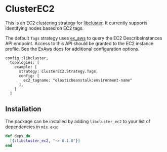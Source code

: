 ClusterEC2
==========

This is an EC2 clustering strategy for  [libcluster](https://hexdocs.pm/libcluster/). It currently supports identifying nodes based on EC2 tags.

The default `Tags` strategy uses [ex_aws](https://github.com/ex-aws/ex_aws) to query the EC2 DescribeInstances API endpoint. Access to this API should be granted to the EC2 instance profile. See the ExAws docs for additional configuration options.

```
config :libcluster,
  topologies: [
    example: [
      strategy: ClusterEC2.Strategy.Tags,
      config: [
        ec2_tagname: "elasticbeanstalk:environment-name"
      ],
    ]
  ]
```

## Installation

The package can be installed
by adding `libcluster_ec2` to your list of dependencies in `mix.exs`:

```elixir
def deps do
  [{:libcluster_ec2, "~> 0.1.0"}]
end
```
